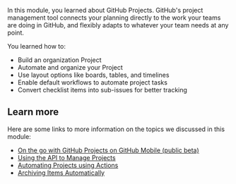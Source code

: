 ﻿In this module, you learned about GitHub Projects. GitHub's project management tool connects your planning directly to the work your teams are doing in GitHub, and flexibly adapts to whatever your team needs at any point.

You learned how to:

- Build an organization Project
- Automate and organize your Project
- Use layout options like boards, tables, and timelines
- Enable default workflows to automate project tasks
- Convert checklist items into sub-issues for better tracking

## Learn more

Here are some links to more information on the topics we discussed in this module:

- [On the go with GitHub Projects on GitHub Mobile (public beta)](https://github.blog/news-insights/product-news/on-the-go-with-github-projects-on-github-mobile-public-beta/)
- [Using the API to Manage Projects](https://docs.github.com/issues/planning-and-tracking-with-projects/automating-your-project/using-the-api-to-manage-projects)
- [Automating Projects using Actions](https://docs.github.com/issues/planning-and-tracking-with-projects/automating-your-project/automating-projects-using-actions)
- [Archiving Items Automatically](https://docs.github.com/issues/planning-and-tracking-with-projects/automating-your-project/archiving-items-automatically)
